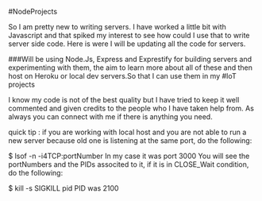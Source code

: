 #NodeProjects

So I am pretty new to writing servers. I have worked a little bit with Javascript and that spiked my interest to see how could I use that to write server side code. Here is were I will be updating all the code for servers.

###Will be using Node.Js, Express and Exprestify
for building servers and experimenting with them, the aim to learn more about all of these and then host on Heroku or local dev servers.So that I can use them in my #IoT projects

I know my code is not of the best quality but I have tried to keep it well commented and given credits to the people who I have taken help from. 
As always you can connect with me if there is anything you need.

quick tip : if you are working with local host and you are not able to run a new server because old one is listening at the same port, do the following:

$ lsof -n -i4TCP:portNumber   In my case it was port 3000
You will see the portNumbers and the PIDs associted to it, if it is in CLOSE_Wait condition, do the following:

$ kill -s SIGKILL pid     PID was 2100


